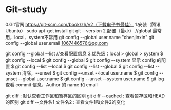 # Git-study
0.Git官网
  https://git-scm.com/book/zh/v2（下载电子书最佳）
1.安装（腾讯Ubuntu）
  sudo apt-get install git
  git --version
2.配置（最小）
  //global 最常用，local、system不常用
  git config --global user.name "chenjinxin"
  git config --global user.email 1067446576@qq.com

  git config --global --list  //查看配置信息
3.优先级：local > global > system
$ git config --local
$ git config --global
$ git config --system
  显示 config 的配置
  $ git config --list --local
  $ git config --list --global
  $ git config --list --system
  清除，--unset
  $ git config --unset --local user.name
  $ git config --unset --global user.name
  $ git config --unset --system user.name
  $ git log
  查看 commit 信息，Author 的 name 和 email

git diff : 默认查看工作区和暂存区的区别
git diff --cached : 查看暂存区和HEAD的区别
git diff --文件名1 文件名2 : 查看文件1和文件2的变化
